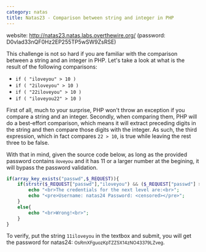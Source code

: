 ```yaml
---
category: natas
title: Natas23 - Comparison between string and integer in PHP
---
```


website: http://natas23.natas.labs.overthewire.org/ (password: D0vlad33nQF0Hz2EP255TP5wSW9ZsRSE)

This challenge is not so hard if you are familiar with the comparison between a string and an integer in PHP. Let's take a look at what is the result of the following comparisons:
- `if ( "iloveyou" > 10 )`
- `if ( "2iloveyou" > 10 )`
- `if ( "22iloveyou" > 10 )`
- `if ( "iloveyou22" > 10 )`

First of all, much to your surprise, PHP won't throw an exception if you compare a string and an integer.
Secondly, when comparing them, PHP will do a best-effort comparison, which means it will extract preceding digits in the string and then compare those digits with the integer.
As such, the third expression, which in fact compares `22 > 10`, is true while leaving the rest three to be false.


With that in mind, given the source code below, as long as the provided password contains <small>iloveyou</small>
and it has 11 or a larger number at the begining, it will bypass the password validation.
```php
if(array_key_exists("passwd",$_REQUEST)){
    if(strstr($_REQUEST["passwd"],"iloveyou") && ($_REQUEST["passwd"] > 10 )){
        echo "<br>The credentials for the next level are:<br>";
        echo "<pre>Username: natas24 Password: <censored></pre>";
    }
    else{
        echo "<br>Wrong!<br>";
    }
}
```

To verify, put the string `11iloveyou` in the textbox and submit, you will get the password for natas24:
<small>OsRmXFguozKpTZZ5X14zNO43379LZveg</small>.


